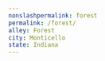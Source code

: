 ```yaml
---
﻿nonslashpermalink: forest
permalink: /forest/
alley: Forest
city: Monticello
state: Indiana
---
```


